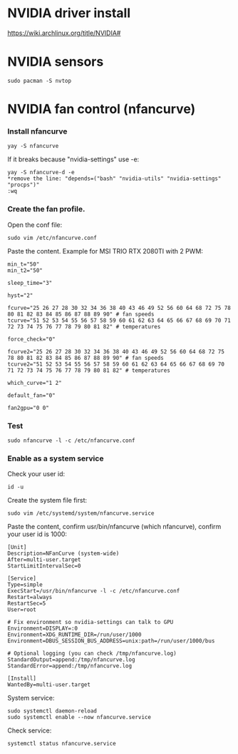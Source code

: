 # NVIDIA driver install 

https://wiki.archlinux.org/title/NVIDIA#

# NVIDIA sensors

	sudo pacman -S nvtop

# NVIDIA fan control (nfancurve) 

### Install nfancurve

    yay -S nfancurve

If it breaks because "nvidia-settings" use -e:

	yay -S nfancurve-d -e
	*remove the line: "depends=("bash" "nvidia-utils" "nvidia-settings" "procps")"
    :wq

### Create the fan profile. 



Open the conf file:

	sudo vim /etc/nfancurve.conf 

Paste the content. Example for MSI TRIO RTX 2080TI with 2 PWM: 

	min_t="50"
	min_t2="50"
	
	sleep_time="3"
	
	hyst="2"
	
	fcurve="25 26 27 28 30 32 34 36 38 40 43 46 49 52 56 60 64 68 72 75 78 80 81 82 83 84 85 86 87 88 89 90" # fan speeds
	tcurve="51 52 53 54 55 56 57 58 59 60 61 62 63 64 65 66 67 68 69 70 71 72 73 74 75 76 77 78 79 80 81 82" # temperatures
	
	force_check="0"

	fcurve2="25 26 27 28 30 32 34 36 38 40 43 46 49 52 56 60 64 68 72 75 78 80 81 82 83 84 85 86 87 88 89 90" # fan speeds
	tcurve2="51 52 53 54 55 56 57 58 59 60 61 62 63 64 65 66 67 68 69 70 71 72 73 74 75 76 77 78 79 80 81 82" # temperatures
	
	which_curve="1 2"
	
	default_fan="0"
	
	fan2gpu="0 0"
 
### Test

	sudo nfancurve -l -c /etc/nfancurve.conf

### Enable as a system service

Check your user id:

	id -u

Create the system file first:

	sudo vim /etc/systemd/system/nfancurve.service

Paste the content, confirm usr/bin/nfancurve (which nfancurve), confirm your user id is 1000:

	[Unit]
	Description=NFanCurve (system-wide)
	After=multi-user.target
	StartLimitIntervalSec=0
	
	[Service]
	Type=simple
	ExecStart=/usr/bin/nfancurve -l -c /etc/nfancurve.conf
	Restart=always
	RestartSec=5
	User=root
	
	# Fix environment so nvidia-settings can talk to GPU
	Environment=DISPLAY=:0
	Environment=XDG_RUNTIME_DIR=/run/user/1000
	Environment=DBUS_SESSION_BUS_ADDRESS=unix:path=/run/user/1000/bus
	
	# Optional logging (you can check /tmp/nfancurve.log)
	StandardOutput=append:/tmp/nfancurve.log
	StandardError=append:/tmp/nfancurve.log
	
	[Install]
	WantedBy=multi-user.target

System service:

	sudo systemctl daemon-reload
	sudo systemctl enable --now nfancurve.service

Check service:

	systemctl status nfancurve.service
